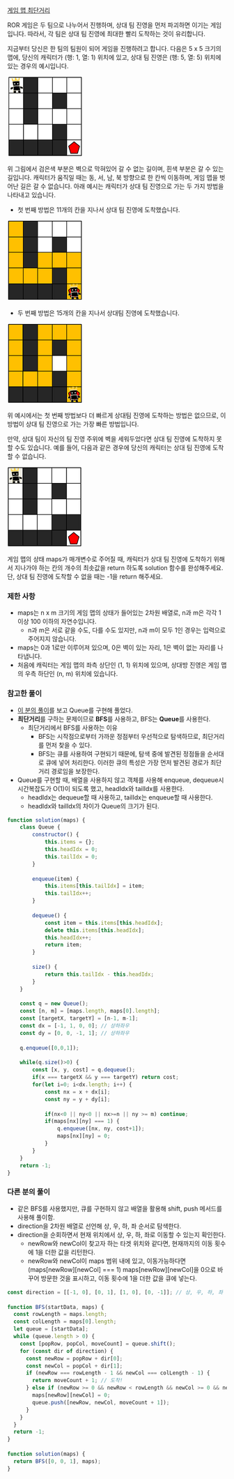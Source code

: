 <a href="https://school.programmers.co.kr/learn/courses/30/lessons/1844">게임 맵 최단거리</a>

ROR 게임은 두 팀으로 나누어서 진행하며, 상대 팀 진영을 먼저 파괴하면 이기는 게임입니다. 따라서, 각 팀은 상대 팀 진영에 최대한 빨리 도착하는 것이 유리합니다.

지금부터 당신은 한 팀의 팀원이 되어 게임을 진행하려고 합니다. 다음은 5 x 5 크기의 맵에, 당신의 캐릭터가 (행: 1, 열: 1) 위치에 있고, 상대 팀 진영은 (행: 5, 열: 5) 위치에 있는 경우의 예시입니다.

<img src="../images/최단거리1.png"/>

위 그림에서 검은색 부분은 벽으로 막혀있어 갈 수 없는 길이며, 흰색 부분은 갈 수 있는 길입니다. 캐릭터가 움직일 때는 동, 서, 남, 북 방향으로 한 칸씩 이동하며, 게임 맵을 벗어난 길은 갈 수 없습니다.
아래 예시는 캐릭터가 상대 팀 진영으로 가는 두 가지 방법을 나타내고 있습니다.

- 첫 번째 방법은 11개의 칸을 지나서 상대 팀 진영에 도착했습니다.

<img src="../images/최단거리2.png"/>

- 두 번째 방법은 15개의 칸을 지나서 상대팀 진영에 도착했습니다.

<img src="../images/최단거리3.png"/>

위 예시에서는 첫 번째 방법보다 더 빠르게 상대팀 진영에 도착하는 방법은 없으므로, 이 방법이 상대 팀 진영으로 가는 가장 빠른 방법입니다.

만약, 상대 팀이 자신의 팀 진영 주위에 벽을 세워두었다면 상대 팀 진영에 도착하지 못할 수도 있습니다. 예를 들어, 다음과 같은 경우에 당신의 캐릭터는 상대 팀 진영에 도착할 수 없습니다.

<img src="../images/최단거리4.png"/>

게임 맵의 상태 maps가 매개변수로 주어질 때, 캐릭터가 상대 팀 진영에 도착하기 위해서 지나가야 하는 칸의 개수의 최솟값을 return 하도록 solution 함수를 완성해주세요. 단, 상대 팀 진영에 도착할 수 없을 때는 -1을 return 해주세요.

### 제한 사항

- maps는 n x m 크기의 게임 맵의 상태가 들어있는 2차원 배열로, n과 m은 각각 1 이상 100 이하의 자연수입니다.
  - n과 m은 서로 같을 수도, 다를 수도 있지만, n과 m이 모두 1인 경우는 입력으로 주어지지 않습니다.
- maps는 0과 1로만 이루어져 있으며, 0은 벽이 있는 자리, 1은 벽이 없는 자리를 나타냅니다.
- 처음에 캐릭터는 게임 맵의 좌측 상단인 (1, 1) 위치에 있으며, 상대방 진영은 게임 맵의 우측 하단인 (n, m) 위치에 있습니다.

### 참고한 풀이 

- <a href="https://yong-nyong.tistory.com/65">이 분의 풀이</a>를 보고 Queue를 구현해 풀었다.
- <b>최단거리</b>를 구하는 문제이므로 <b>BFS</b>를 사용하고, BFS는 <b>Queue</b>를 사용한다.
    - 최단거리에서 BFS를 사용하는 이유
        - BFS는 시작점으로부터 가까운 정점부터 우선적으로 탐색하므로, 최단거리를 먼저 찾을 수 있다.
        - BFS는 큐를 사용하여 구현되기 때문에, 탐색 중에 발견된 정점들을 순서대로 큐에 넣어 처리한다. 이러한 큐의 특성은 가장 먼저 발견된 경로가 최단거리 경로임을 보장한다.
- Queue를 구현할 때, 배열을 사용하지 않고 객체를 사용해 enqueue, dequeue시 시간복잡도가 O(1)이 되도록 했고, headIdx와 tailIdx를 사용한다.
    - headIdx는 dequeue할 때 사용하고, tailIdx는 enqueue할 때 사용한다.
    - headIdx와 tailIdx의 차이가 Queue의 크기가 된다.
  

```js
function solution(maps) {
    class Queue {
        constructor() {
            this.items = {};
            this.headIdx = 0;
            this.tailIdx = 0;
        }
        
        enqueue(item) {
            this.items[this.tailIdx] = item;
            this.tailIdx++;
        }
        
        dequeue() {
            const item = this.items[this.headIdx];
            delete this.items[this.headIdx];
            this.headIdx++;
            return item;
        }
        
        size() {
            return this.tailIdx - this.headIdx;
        }
    }
    
    const q = new Queue();
    const [n, m] = [maps.length, maps[0].length]; 
    const [targetX, targetY] = [n-1, m-1];
    const dx = [-1, 1, 0, 0]; // 상하좌우
    const dy = [0, 0, -1, 1]; // 상하좌우
    
    q.enqueue([0,0,1]); 
    
    while(q.size()>0) {
        const [x, y, cost] = q.dequeue();
        if(x === targetX && y === targetY) return cost;
        for(let i=0; i<dx.length; i++) {
            const nx = x + dx[i];
            const ny = y + dy[i];
            
            if(nx<0 || ny<0 || nx>=n || ny >= m) continue;
            if(maps[nx][ny] === 1) {
                q.enqueue([nx, ny, cost+1]);
                maps[nx][ny] = 0;                
            }
        }
    }
    return -1;
}
```

### 다른 분의 풀이 

- 같은 BFS를 사용했지만, 큐를 구현하지 않고 배열을 활용해 shift, push 메서드를 사용해 풀이함.
- direction을 2차원 배열로 선언해 상, 우, 하, 좌 순서로 탐색한다.
- direction을 순회하면서 현재 위치에서 상, 우, 하, 좌로 이동할 수 있는지 확인한다.
    - newRow와 newCol이 찾고자 하는 타겟 위치와 같다면, 현재까지의 이동 횟수에 1을 더한 값을 리턴한다.
    - newRow와 newCol이 maps 범위 내에 있고, 이동가능하다면 (maps[newRow][newCol] === 1) maps[newRow][newCol]을 0으로 바꾸어 방문한 것을 표시하고, 이동 횟수에 1을 더한 값을 큐에 넣는다.

```js
const direction = [[-1, 0], [0, 1], [1, 0], [0, -1]]; // 상, 우, 하, 좌

function BFS(startData, maps) {
  const rowLength = maps.length;
  const colLength = maps[0].length;
  let queue = [startData];
  while (queue.length > 0) {
    const [popRow, popCol, moveCount] = queue.shift();
    for (const dir of direction) {
      const newRow = popRow + dir[0];
      const newCol = popCol + dir[1];
      if (newRow === rowLength - 1 && newCol === colLength - 1) {
        return moveCount + 1; // 도착!
      } else if (newRow >= 0 && newRow < rowLength && newCol >= 0 && newCol < colLength && maps[newRow][newCol] === 1) {
        maps[newRow][newCol] = 0;
        queue.push([newRow, newCol, moveCount + 1]);
      }
    }
  }
  return -1;
}

function solution(maps) {
  return BFS([0, 0, 1], maps);
}
```
